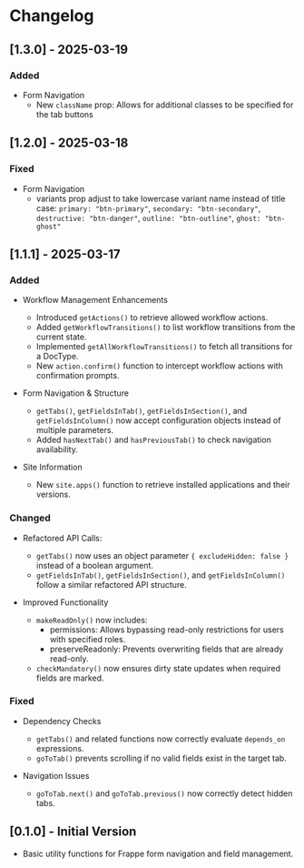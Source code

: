# Changelog

## [1.3.0] - 2025-03-19

### Added
- Form Navigation
  - New `className` prop: Allows for additional classes to be specified for the tab buttons

## [1.2.0] - 2025-03-18

### Fixed
- Form Navigation
  - variants prop adjust to take lowercase variant name instead of title case: `primary: "btn-primary"`, `secondary: "btn-secondary"`, `destructive: "btn-danger"`, `outline: "btn-outline"`, `ghost: "btn-ghost"`

## [1.1.1] - 2025-03-17

### Added

- Workflow Management Enhancements
    - Introduced `getActions()` to retrieve allowed workflow actions.
    - Added `getWorkflowTransitions()` to list workflow transitions from the current state.
    - Implemented `getAllWorkflowTransitions()` to fetch all transitions for a DocType.
    - New `action.confirm()` function to intercept workflow actions with confirmation prompts.

- Form Navigation & Structure
    - `getTabs()`, `getFieldsInTab()`, `getFieldsInSection()`, and `getFieldsInColumn()` now accept configuration objects instead of multiple parameters.
    - Added `hasNextTab()` and `hasPreviousTab()` to check navigation availability.

- Site Information
    - New `site.apps()` function to retrieve installed applications and their versions.

### Changed

- Refactored API Calls:
    - `getTabs()` now uses an object parameter `{ excludeHidden: false }` instead of a boolean argument.
    - `getFieldsInTab()`, `getFieldsInSection()`, and `getFieldsInColumn()` follow a similar refactored API structure.

- Improved Functionality
    - `makeReadOnly()` now includes:
        - permissions: Allows bypassing read-only restrictions for users with specified roles.
        - preserveReadonly: Prevents overwriting fields that are already read-only.
    - `checkMandatory()` now ensures dirty state updates when required fields are marked.

### Fixed
- Dependency Checks
    - `getTabs()` and related functions now correctly evaluate `depends_on` expressions.
    - `goToTab()` prevents scrolling if no valid fields exist in the target tab.

- Navigation Issues
    - `goToTab.next()` and `goToTab.previous()` now correctly detect hidden tabs.


## [0.1.0] - Initial Version
- Basic utility functions for Frappe form navigation and field management.